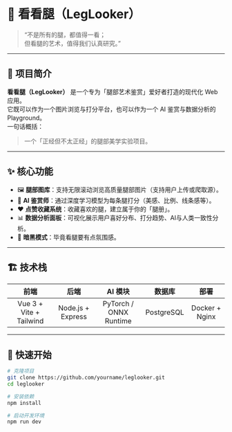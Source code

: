 # 👀 看看腿（LegLooker）

> “不是所有的腿，都值得一看；  
> 但看腿的艺术，值得我们认真研究。”

---

## 🦵 项目简介

**看看腿（LegLooker）** 是一个专为「腿部艺术鉴赏」爱好者打造的现代化 Web 应用。  
它既可以作为一个图片浏览与打分平台，也可以作为一个 AI 鉴赏与数据分析的 Playground。  
一句话概括：  
> 一个「正经但不太正经」的腿部美学实验项目。

---

## ✨ 核心功能

- 🖼️ **腿部图库**：支持无限滚动浏览高质量腿部图片（支持用户上传或爬取源）。  
- 🤖 **AI 鉴赏师**：通过深度学习模型为每条腿打分（美感、比例、线条感等）。  
- ❤️ **点赞收藏系统**：收藏喜欢的腿，建立属于你的「腿册」。  
- 📊 **数据分析面板**：可视化展示用户喜好分布、打分趋势、AI与人类一致性分析。  
- 🌙 **暗黑模式**：毕竟看腿要有点氛围感。  

---

## 🏗️ 技术栈

| 前端 | 后端 | AI 模块 | 数据库 | 部署 |
|:----:|:----:|:--------:|:------:|:----:|
| Vue 3 + Vite + Tailwind | Node.js + Express | PyTorch / ONNX Runtime | PostgreSQL | Docker + Nginx |

---

## 🚀 快速开始

```bash
# 克隆项目
git clone https://github.com/yourname/leglooker.git
cd leglooker

# 安装依赖
npm install

# 启动开发环境
npm run dev
